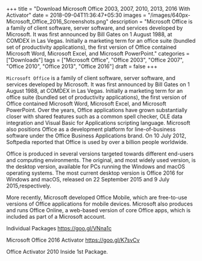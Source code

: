 +++
title = "Download Microsoft Office 2003, 2007, 2010, 2013, 2016 With Activator"
date = 2018-09-04T11:36:47+05:30
images = "/images/640px-Microsoft_Office_2016_Screenshots.png"
description = "Microsoft Office is a family of client software, server software, and services developed by Microsoft. It was first announced by Bill Gates on 1 August 1988, at COMDEX in Las Vegas. Initially a marketing term for an office suite (bundled set of productivity applications), the first version of Office contained Microsoft Word, Microsoft Excel, and Microsoft PowerPoint."
categories = ["Downloads"]
tags = ["Microsoft Office", "Office 2003", "Office 2007", "Office 2010", "Office 2013", "Office 2016"]
draft = false
+++

`Microsoft Office` is a family of client software, server software, and services developed by Microsoft. It was first announced by Bill Gates on 1 August 1988, at COMDEX in Las Vegas. Initially a marketing term for an office suite (bundled set of productivity applications), the first version of Office contained Microsoft Word, Microsoft Excel, and Microsoft PowerPoint. Over the years, Office applications have grown substantially closer with shared features such as a common spell checker, OLE data integration and Visual Basic for Applications scripting language. Microsoft also positions Office as a development platform for line-of-business software under the Office Business Applications brand. On 10 July 2012, Softpedia reported that Office is used by over a billion people worldwide.

Office is produced in several versions targeted towards different end-users and computing environments. The original, and most widely used version, is the desktop version, available for PCs running the Windows and macOS operating systems. The most current desktop version is Office 2016 for Windows and macOS, released on 22 September 2015 and 9 July 2015,respectively.

More recently, Microsoft developed Office Mobile, which are free-to-use versions of Office applications for mobile devices. Microsoft also produces and runs Office Online, a web-based version of core Office apps, which is included as part of a Microsoft account.

Individual Packages
https://goo.gl/VNna1c

Microsoft Office 2016 Activator
https://goo.gl/K7svCv

Office Activator 2010 Inside 1st Package.
